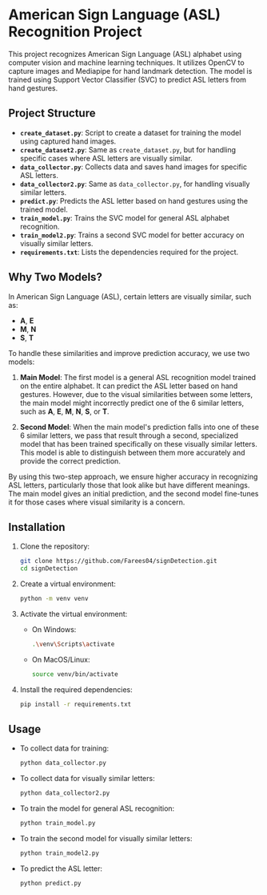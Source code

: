 # American Sign Language (ASL) Recognition Project

This project recognizes American Sign Language (ASL) alphabet using computer vision and machine learning techniques. It utilizes OpenCV to capture images and Mediapipe for hand landmark detection. The model is trained using Support Vector Classifier (SVC) to predict ASL letters from hand gestures.

## Project Structure

- **`create_dataset.py`**: Script to create a dataset for training the model using captured hand images.
- **`create_dataset2.py`**: Same as `create_dataset.py`, but for handling specific cases where ASL letters are visually similar.
- **`data_collector.py`**: Collects data and saves hand images for specific ASL letters.
- **`data_collector2.py`**: Same as `data_collector.py`, for handling visually similar letters.
- **`predict.py`**: Predicts the ASL letter based on hand gestures using the trained model.
- **`train_model.py`**: Trains the SVC model for general ASL alphabet recognition.
- **`train_model2.py`**: Trains a second SVC model for better accuracy on visually similar letters.
- **`requirements.txt`**: Lists the dependencies required for the project.

## Why Two Models?

In American Sign Language (ASL), certain letters are visually similar, such as:

- **A**, **E**
- **M**, **N**
- **S**, **T**

To handle these similarities and improve prediction accuracy, we use two models:

1. **Main Model**: The first model is a general ASL recognition model trained on the entire alphabet. It can predict the ASL letter based on hand gestures. However, due to the visual similarities between some letters, the main model might incorrectly predict one of the 6 similar letters, such as **A**, **E**, **M**, **N**, **S**, or **T**.

2. **Second Model**: When the main model's prediction falls into one of these 6 similar letters, we pass that result through a second, specialized model that has been trained specifically on these visually similar letters. This model is able to distinguish between them more accurately and provide the correct prediction.

By using this two-step approach, we ensure higher accuracy in recognizing ASL letters, particularly those that look alike but have different meanings. The main model gives an initial prediction, and the second model fine-tunes it for those cases where visual similarity is a concern.


## Installation

1. Clone the repository:
    ```bash
    git clone https://github.com/Farees04/signDetection.git
    cd signDetection
    ```

2. Create a virtual environment:
    ```bash
    python -m venv venv
    ```

3. Activate the virtual environment:

    - On Windows:
        ```bash
        .\venv\Scripts\activate
        ```
    - On MacOS/Linux:
        ```bash
        source venv/bin/activate
        ```

4. Install the required dependencies:
    ```bash
    pip install -r requirements.txt
    ```

## Usage

- To collect data for training:
  ```bash
  python data_collector.py
  ```
- To collect data for visually similar letters:
  ```bash
  python data_collector2.py
  ```
- To train the model for general ASL recognition:
  ```bash
  python train_model.py
  ```
- To train the second model for visually similar letters:
  ```bash
  python train_model2.py
  ```
- To predict the ASL letter:
  ```bash
  python predict.py
  ```
 
  
